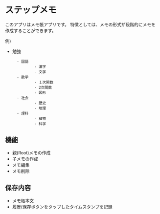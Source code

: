 # ステップメモ

このアプリはメモ帳アプリです。
特徴としては、メモの形式が段階的にメモを作成することができます。

例) 
- 勉強

        - 国語
                - 漢字
                - 文学
        - 数学
                - １次関数
                - 2次間数
                - 図形
        - 社会
                - 歴史
                - 地理
        - 理科
                - 植物
                - 科学
  
## 機能

* 親(Root)メモの作成
* 子メモの作成
* メモ編集
* メモ削除

## 保存内容
* メモ帳本文
* 履歴(保存ボタンをタップしたタイムスタンプを記録
